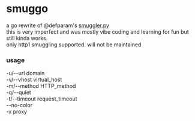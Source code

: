 # smuggo
a go rewrite of @defparam's [smuggler.py](https://github.com/defparam/smuggler)
<br/>
this is very imperfect and was mostly vibe coding and learning for fun but still kinda works.
<br/>
only http1 smuggling supported. will not be maintained
<br/>
### usage
-u/--url domain
<br/>
-v/--vhost virtual_host
<br/>
-m/--method HTTP_method
<br/>
-q/--quiet
<br/>
-t/--timeout request_timeout
<br/>
--no-color
<br/>
-x proxy

